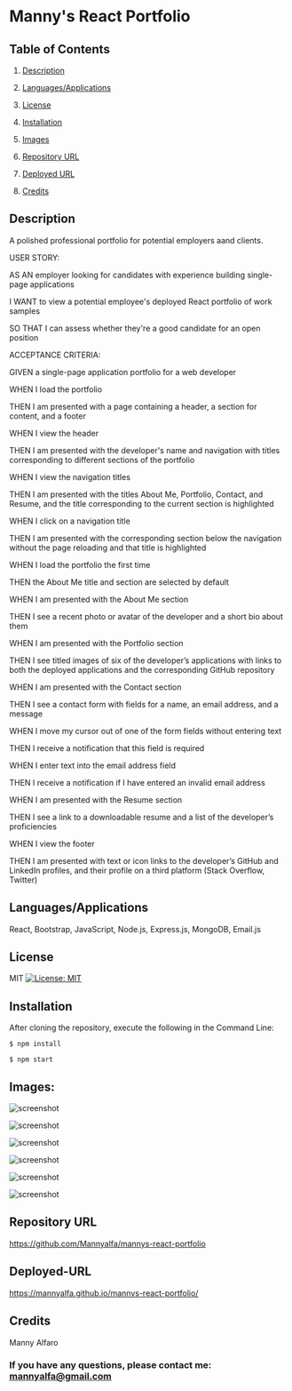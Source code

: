# Manny's React Portfolio

## Table of Contents
1. [Description](#description)

2. [Languages/Applications](#languages-applications)

3. [License](#license)

4. [Installation](#installation)

5. [Images](#Images)

6. [Repository URL](#repository-url)

7. [Deployed URL](#deployed-url)

8. [Credits](#credits)

## Description
A polished professional portfolio for potential employers aand clients. 

USER STORY: 

AS AN employer looking for candidates with experience building single-page applications

I WANT to view a potential employee's deployed React portfolio of work samples

SO THAT I can assess whether they're a good candidate for an open position

ACCEPTANCE CRITERIA:

GIVEN a single-page application portfolio for a web developer

WHEN I load the portfolio

THEN I am presented with a page containing a header, a section for content, and a footer

WHEN I view the header

THEN I am presented with the developer's name and navigation with titles corresponding to different sections of the portfolio

WHEN I view the navigation titles

THEN I am presented with the titles About Me, Portfolio, Contact, and Resume, and the title corresponding to the current section is highlighted

WHEN I click on a navigation title

THEN I am presented with the corresponding section below the navigation without the page reloading and that title is highlighted

WHEN I load the portfolio the first time

THEN the About Me title and section are selected by default

WHEN I am presented with the About Me section

THEN I see a recent photo or avatar of the developer and a short bio about them

WHEN I am presented with the Portfolio section

THEN I see titled images of six of the developer’s applications with links to both the deployed applications and the corresponding GitHub repository

WHEN I am presented with the Contact section

THEN I see a contact form with fields for a name, an email address, and a message

WHEN I move my cursor out of one of the form fields without entering text

THEN I receive a notification that this field is required

WHEN I enter text into the email address field

THEN I receive a notification if I have entered an invalid email address

WHEN I am presented with the Resume section

THEN I see a link to a downloadable resume and a list of the developer’s proficiencies

WHEN I view the footer

THEN I am presented with text or icon links to the developer’s GitHub and LinkedIn profiles, and their profile on a third platform (Stack Overflow, Twitter) 

## Languages/Applications
React, Bootstrap, JavaScript, Node.js, Express.js, MongoDB, Email.js 


## License
MIT [![License: MIT](https://img.shields.io/badge/License-MIT-yellow.svg)](https://opensource.org/licenses/MIT)

## Installation
After cloning the repository, execute the following in the Command Line:

 	$ npm install

	$ npm start
  
## Images:
![screenshot](https://github.com/Mannyalfa/mannys-react-portfolio/blob/main/src/assets/screenshot-home.jpg)

![screenshot](https://github.com/Mannyalfa/mannys-react-portfolio/blob/main/src/assets/screenshot-about.jpg)

![screenshot](https://github.com/Mannyalfa/mannys-react-portfolio/blob/main/src/assets/screenshot-portfolio.jpg)

![screenshot](https://github.com/Mannyalfa/mannys-react-portfolio/blob/main/src/assets/screenshot-contact.jpg)

![screenshot](https://github.com/Mannyalfa/mannys-react-portfolio/blob/main/src/assets/screenshot-resume.jpg)

![screenshot](https://github.com/Mannyalfa/mannys-react-portfolio/blob/main/src/assets/responsive-pages.jpg)

## Repository URL
https://github.com/Mannyalfa/mannys-react-portfolio

## Deployed-URL
https://mannyalfa.github.io/mannys-react-portfolio/
    

## Credits
Manny Alfaro


### If you have any questions, please contact me: mannyalfa@gmail.com